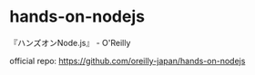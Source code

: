 # hands-on-nodejs
『ハンズオンNode.js』 - O'Reilly

official repo:
https://github.com/oreilly-japan/hands-on-nodejs
